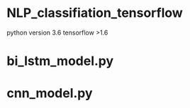 # NLP_classifiation_tensorflow


python version 3.6  tensorflow >1.6


# bi_lstm_model.py  


# cnn_model.py

